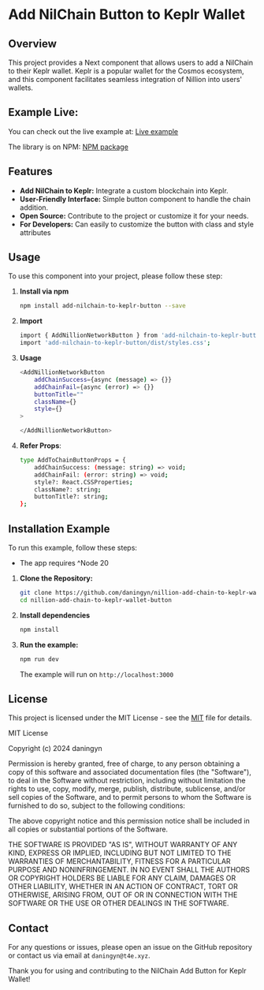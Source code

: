 # Add NilChain Button to Keplr Wallet

## Overview

This project provides a Next component that allows users to add a NilChain to their Keplr wallet. Keplr is a popular wallet for the Cosmos ecosystem, and this component facilitates seamless integration of Nillion into users' wallets.

## Example Live:

You can check out the live example at: [Live example](https://add-nilchain-example.daningyn.xyz/)

The library is on NPM: [NPM package](https://www.npmjs.com/package/add-nilchain-to-keplr-button)

## Features

- **Add NilChain to Keplr:** Integrate a custom blockchain into Keplr.
- **User-Friendly Interface:** Simple button component to handle the chain addition.
- **Open Source:** Contribute to the project or customize it for your needs.
- **For Developers:** Can easily to customize the button with class and style attributes

## Usage

To use this component into your project, please follow these step:

1. **Install via npm**

    ```bash
    npm install add-nilchain-to-keplr-button --save
    ```

2. **Import**

    ```bash
    import { AddNillionNetworkButton } from 'add-nilchain-to-keplr-button';
    import 'add-nilchain-to-keplr-button/dist/styles.css';
    ```

3. **Usage**

    ```bash
    <AddNillionNetworkButton
        addChainSuccess={async (message) => {}}
        addChainFail={async (error) => {}}
        buttonTitle=""
        className={}
        style={}
    >

    </AddNillionNetworkButton>
    ```

4. **Refer Props**:

    ```bash
    type AddToChainButtonProps = {
        addChainSuccess: (message: string) => void;
        addChainFail: (error: string) => void;
        style?: React.CSSProperties;
        className?: string;
        buttonTitle?: string;
    };
    ```
    

## Installation Example

To run this example, follow these steps:

- The app requires ^Node 20

1. **Clone the Repository:**

    ```bash
    git clone https://github.com/daningyn/nillion-add-chain-to-keplr-wallet-button.git
    cd nillion-add-chain-to-keplr-wallet-button
    ```

2. **Install dependencies**

    ```bash
    npm install
    ```

3. **Run the example:**

    ```bash
    npm run dev
    ```

    The example will run on `http://localhost:3000`


## License

This project is licensed under the MIT License - see the [MIT](https://choosealicense.com/licenses/mit/) file for details.

MIT License

Copyright (c) 2024 daningyn

Permission is hereby granted, free of charge, to any person obtaining a copy
of this software and associated documentation files (the "Software"), to deal
in the Software without restriction, including without limitation the rights
to use, copy, modify, merge, publish, distribute, sublicense, and/or sell
copies of the Software, and to permit persons to whom the Software is
furnished to do so, subject to the following conditions:

The above copyright notice and this permission notice shall be included in all
copies or substantial portions of the Software.

THE SOFTWARE IS PROVIDED "AS IS", WITHOUT WARRANTY OF ANY KIND, EXPRESS OR
IMPLIED, INCLUDING BUT NOT LIMITED TO THE WARRANTIES OF MERCHANTABILITY,
FITNESS FOR A PARTICULAR PURPOSE AND NONINFRINGEMENT. IN NO EVENT SHALL THE
AUTHORS OR COPYRIGHT HOLDERS BE LIABLE FOR ANY CLAIM, DAMAGES OR OTHER
LIABILITY, WHETHER IN AN ACTION OF CONTRACT, TORT OR OTHERWISE, ARISING FROM,
OUT OF OR IN CONNECTION WITH THE SOFTWARE OR THE USE OR OTHER DEALINGS IN THE
SOFTWARE.

## Contact

For any questions or issues, please open an issue on the GitHub repository or contact us via email at `daningyn@t4e.xyz`.

Thank you for using and contributing to the NilChain Add Button for Keplr Wallet!